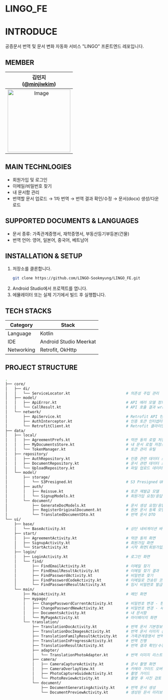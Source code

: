 # LINGO_FE


# INTRODUCE
공증문서 번역 및 문서 변화 자동화 서비스 "LINGO" 프론트엔드 레포입니다.


## MEMBER
| 김민지<br/>([@minjiwkim](https://github.com/minjiwkim)) |
| :---: |
| <img width="200" height="200" alt="Image" src="https://github.com/user-attachments/assets/4ddbab6f-b7aa-4eeb-a1a7-f3ca8e9ee4e4" /> |


## MAIN TECHNLOGIES
- 회원가입 및 로그인
- 이메일/비밀번호 찾기
- 내 문서함 관리
- 번역할 문서 업로드 → 1차 번역 → 번역 결과 확인/수정 → 문서(docx) 생성/다운로드


## SUPPORTED DOCUMENTS & LANGUAGES
- 문서 종류: 가족관계증명서, 재학증명서, 부동산등기부등본(건물)
- 번역 언어: 영어, 일본어, 중국어, 베트남어


## INSTALLATION & SETUP
1. 저장소를 클론합니다.
   ```bash
   git clone https://github.com/LINGO-Sookmyung/LINGO_FE.git
   ```
2. Android Studio에서 프로젝트를 엽니다.
3. 에뮬레이터 또는 실제 기기에서 빌드 후 실행합니다.


## TECH STACKS
| Category     | Stack                          |
|--------------|-------------------------------|
| Language     | Kotlin                         |
| IDE          | Android Studio Meerkat         |
| Networking   | Retrofit, OkHttp               |


## PROJECT STRUCTURE
```bash
.
├── core/
│   ├── di/
│   │   └── ServiceLocator.kt                         # 의존성 주입 관리
│   ├── model/
│   │   ├── ApiError.kt                               # API 에러 모델 정의
│   │   └── CallResult.kt                             # API 호출 결과 wrapper
│   └── network/
│       ├── ApiService.kt                             # Retrofit API 인터페이스
│       ├── AuthInterceptor.kt                        # 인증 토큰 인터셉터
│       └── RetrofitClient.kt                         # Retrofit 클라이언트 설정
├── data/
│   ├── local/
│   │   ├── AgreementPrefs.kt                         # 약관 동의 로컬 저장소
│   │   ├── MyDocumentsStore.kt                       # 내 문서 로컬 저장소
│   │   └── TokenManager.kt                           # 토큰 관리 유틸
│   ├── repository/
│   │   ├── AuthRepository.kt                         # 인증 관련 데이터 소스
│   │   ├── DocumentRepository.kt                     # 문서 관련 데이터 소스
│   │   └── UploadRepository.kt                       # 파일 업로드 데이터 소스
│   └── model/
│       ├── storage/
│       │   └── S3Presigned.kt                        # S3 Presigned URL 모델
│       ├── auth/
│       │   ├── Reissue.kt                            # 토큰 재발급 모델
│       │   └── SignupModels.kt                       # 회원가입 요청/응답 모델
│       └── document/
│           ├── GenerateDocModels.kt                  # 문서 생성 요청/응답 모델
│           ├── RegisterOriginalDocument.kt           # 원본 문서 등록 모델
│           └── TranslatedDocumentDto.kt              # 번역 문서 DTO
└── ui/
    ├── base/
    │   └── BaseActivity.kt                           # 상단 네비게이션 바
    ├── start/
    │   ├── AgreementActivity.kt                      # 약관 동의 화면
    │   ├── SignupActivity.kt                         # 회원가입 화면
    │   └── StartActivity.kt                          # 시작 화면(회원가입/로그인/로그인 없이 이용 선택)
    ├── login/
    │   ├── LoginActivity.kt                          # 로그인 화면
    │   └── find/
    │       ├── FindEmailActivity.kt                  # 이메일 찾기
    │       ├── FindEmailResultActivity.kt            # 이메일 찾기 결과
    │       ├── FindPasswordActivity.kt               # 비밀번호 찾기
    │       ├── FindPasswordCodeActivity.kt           # 이메일로 전송된 코드 입력
    │       └── FindPasswordResultActivity.kt         # 임시 비밀번호 발급
    └── main/
        ├── MainActivity.kt                           # 메인 화면
        ├── mypage/
        │   ├── ChangePasswordCurrentActivity.kt      # 비밀번호 변경 - 현재 비밀번호 입력
        │   ├── ChangePasswordNewActivity.kt          # 비밀번호 변경 - 새 비밀번호 입력
        │   ├── DocumentsActivity.kt                  # 내 문서함
        │   └── MyPageActivity.kt                     # 마이페이지 화면
        └── translation/
            ├── TranslationDocActivity.kt             # 번역 문서 기본정보 입력
            ├── TranslationDocImagesActivity.kt       # 번역 문서 이미지 선택
            ├── TranslationFamilyResultActivity.kt    # 가족관계증명서 번역 결과 확인/수정
            ├── TranslationInProgressActivity.kt      # 번역 진행
            ├── TranslationResultActivity.kt          # 번역 결과 확인/수정(가족관계증명서의 경우 여기서 영문 이름만 확인/수정, 다음 버튼을 누르면 TranslationFamilyResultActivity로 넘어감)
            ├── adapter/
            │   └── TranslationPhotoAdapter.kt        # 번역 이미지 리스트 어댑터
            ├── camera/
            │   ├── CameraCaptureActivity.kt          # 문서 촬영 화면
            │   ├── CameraOverlayView.kt              # 카메라 가이드 오버레이 뷰
            │   ├── PhotoCaptureGuideActivity.kt      # 촬영 가이드
            │   └── PhotoReviewActivity.kt            # 촬영 후 사진 검토
            └── document/
                ├── DocumentGeneratingActivity.kt     # 번역 문서 생성
                └── DocumentPreviewActivity.kt        # 생성된 문서 미리보기/다운로드
```

